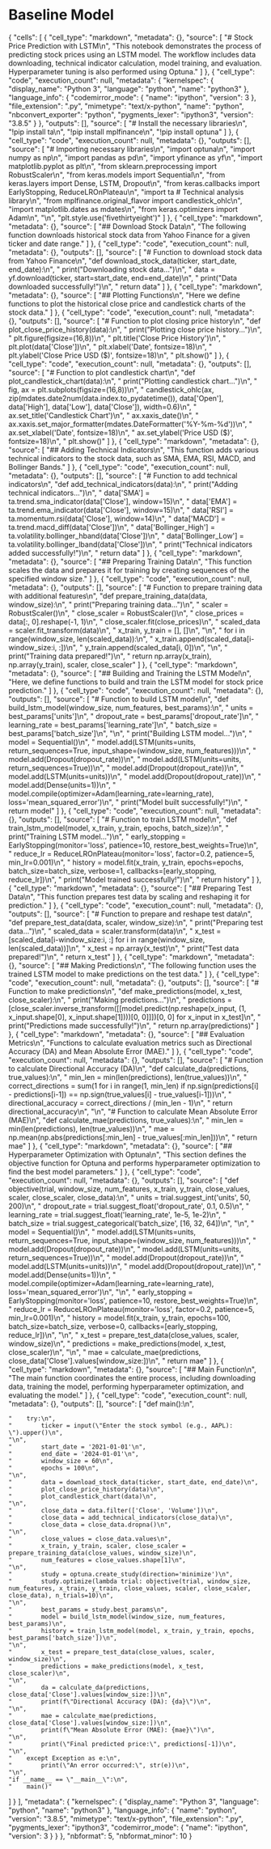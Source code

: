 # Baseline Model

{
 "cells": [
  {
   "cell_type": "markdown",
   "metadata": {},
   "source": [
    "# Stock Price Prediction with LSTM\n",
    "This notebook demonstrates the process of predicting stock prices using an LSTM model. The workflow includes data downloading, technical indicator calculation, model training, and evaluation. Hyperparameter tuning is also performed using Optuna."
   ]
  },
  {
   "cell_type": "code",
   "execution_count": null,
   "metadata": {
    "kernelspec": {
     "display_name": "Python 3",
     "language": "python",
     "name": "python3"
    },
    "language_info": {
     "codemirror_mode": {
      "name": "ipython",
      "version": 3
     },
     "file_extension": ".py",
     "mimetype": "text/x-python",
     "name": "python",
     "nbconvert_exporter": "python",
     "pygments_lexer": "ipython3",
     "version": "3.8.5"
    }
   },
   "outputs": [],
   "source": [
    "# Install the necessary libraries\n",
    "!pip install ta\n",
    "!pip install mplfinance\n",
    "!pip install optuna"
   ]
  },
  {
   "cell_type": "code",
   "execution_count": null,
   "metadata": {},
   "outputs": [],
   "source": [
    "# Importing necessary libraries\n",
    "import optuna\n",
    "import numpy as np\n",
    "import pandas as pd\n",
    "import yfinance as yf\n",
    "import matplotlib.pyplot as plt\n",
    "from sklearn.preprocessing import RobustScaler\n",
    "from keras.models import Sequential\n",
    "from keras.layers import Dense, LSTM, Dropout\n",
    "from keras.callbacks import EarlyStopping, ReduceLROnPlateau\n",
    "import ta  # Technical analysis library\n",
    "from mplfinance.original_flavor import candlestick_ohlc\n",
    "import matplotlib.dates as mdates\n",
    "from keras.optimizers import Adam\n",
    "\n",
    "plt.style.use('fivethirtyeight')"
   ]
  },
  {
   "cell_type": "markdown",
   "metadata": {},
   "source": [
    "## Download Stock Data\n",
    "The following function downloads historical stock data from Yahoo Finance for a given ticker and date range."
   ]
  },
  {
   "cell_type": "code",
   "execution_count": null,
   "metadata": {},
   "outputs": [],
   "source": [
    "# Function to download stock data from Yahoo Finance\n",
    "def download_stock_data(ticker, start_date, end_date):\n",
    "    print(\"Downloading stock data...\")\n",
    "    data = yf.download(ticker, start=start_date, end=end_date)\n",
    "    print(\"Data downloaded successfully!\")\n",
    "    return data"
   ]
  },
  {
   "cell_type": "markdown",
   "metadata": {},
   "source": [
    "## Plotting Functions\n",
    "Here we define functions to plot the historical close price and candlestick charts of the stock data."
   ]
  },
  {
   "cell_type": "code",
   "execution_count": null,
   "metadata": {},
   "outputs": [],
   "source": [
    "# Function to plot closing price history\n",
    "def plot_close_price_history(data):\n",
    "    print(\"Plotting close price history...\")\n",
    "    plt.figure(figsize=(16,8))\n",
    "    plt.title('Close Price History')\n",
    "    plt.plot(data['Close'])\n",
    "    plt.xlabel('Date', fontsize=18)\n",
    "    plt.ylabel('Close Price USD ($)', fontsize=18)\n",
    "    plt.show()"
   ]
  },
  {
   "cell_type": "code",
   "execution_count": null,
   "metadata": {},
   "outputs": [],
   "source": [
    "# Function to plot candlestick chart\n",
    "def plot_candlestick_chart(data):\n",
    "    print(\"Plotting candlestick chart...\")\n",
    "    fig, ax = plt.subplots(figsize=(16,8))\n",
    "    candlestick_ohlc(ax, zip(mdates.date2num(data.index.to_pydatetime()), data['Open'], data['High'], data['Low'], data['Close']), width=0.6)\n",
    "    ax.set_title('Candlestick Chart')\n",
    "    ax.xaxis_date()\n",
    "    ax.xaxis.set_major_formatter(mdates.DateFormatter('%Y-%m-%d'))\n",
    "    ax.set_xlabel('Date', fontsize=18)\n",
    "    ax.set_ylabel('Price USD ($)', fontsize=18)\n",
    "    plt.show()"
   ]
  },
  {
   "cell_type": "markdown",
   "metadata": {},
   "source": [
    "## Adding Technical Indicators\n",
    "This function adds various technical indicators to the stock data, such as SMA, EMA, RSI, MACD, and Bollinger Bands."
   ]
  },
  {
   "cell_type": "code",
   "execution_count": null,
   "metadata": {},
   "outputs": [],
   "source": [
    "# Function to add technical indicators\n",
    "def add_technical_indicators(data):\n",
    "    print(\"Adding technical indicators...\")\n",
    "    data['SMA'] = ta.trend.sma_indicator(data['Close'], window=15)\n",
    "    data['EMA'] = ta.trend.ema_indicator(data['Close'], window=15)\n",
    "    data['RSI'] = ta.momentum.rsi(data['Close'], window=14)\n",
    "    data['MACD'] = ta.trend.macd_diff(data['Close'])\n",
    "    data['Bollinger_High'] = ta.volatility.bollinger_hband(data['Close'])\n",
    "    data['Bollinger_Low'] = ta.volatility.bollinger_lband(data['Close'])\n",
    "    print(\"Technical indicators added successfully!\")\n",
    "    return data"
   ]
  },
  {
   "cell_type": "markdown",
   "metadata": {},
   "source": [
    "## Preparing Training Data\n",
    "This function scales the data and prepares it for training by creating sequences of the specified window size."
   ]
  },
  {
   "cell_type": "code",
   "execution_count": null,
   "metadata": {},
   "outputs": [],
   "source": [
    "# Function to prepare training data with additional features\n",
    "def prepare_training_data(data, window_size):\n",
    "    print(\"Preparing training data...\")\n",
    "    scaler = RobustScaler()\n",
    "    close_scaler = RobustScaler()\n",
    "    close_prices = data[:, 0].reshape(-1, 1)\n",
    "    close_scaler.fit(close_prices)\n",
    "    scaled_data = scaler.fit_transform(data)\n",
    "    x_train, y_train = [], []\n",
    "\n",
    "    for i in range(window_size, len(scaled_data)):\n",
    "        x_train.append(scaled_data[i-window_size:i, :])\n",
    "        y_train.append(scaled_data[i, 0])\n",
    "\n",
    "    print(\"Training data prepared!\")\n",
    "    return np.array(x_train), np.array(y_train), scaler, close_scaler"
   ]
  },
  {
   "cell_type": "markdown",
   "metadata": {},
   "source": [
    "## Building and Training the LSTM Model\n",
    "Here, we define functions to build and train the LSTM model for stock price prediction."
   ]
  },
  {
   "cell_type": "code",
   "execution_count": null,
   "metadata": {},
   "outputs": [],
   "source": [
    "# Function to build LSTM model\n",
    "def build_lstm_model(window_size, num_features, best_params):\n",
    "    units = best_params['units']\n",
    "    dropout_rate = best_params['dropout_rate']\n",
    "    learning_rate = best_params['learning_rate']\n",
    "    batch_size = best_params['batch_size']\n",
    "\n",
    "    print(\"Building LSTM model...\")\n",
    "    model = Sequential()\n",
    "    model.add(LSTM(units=units, return_sequences=True, input_shape=(window_size, num_features)))\n",
    "    model.add(Dropout(dropout_rate))\n",
    "    model.add(LSTM(units=units, return_sequences=True))\n",
    "    model.add(Dropout(dropout_rate))\n",
    "    model.add(LSTM(units=units))\n",
    "    model.add(Dropout(dropout_rate))\n",
    "    model.add(Dense(units=1))\n",
    "    model.compile(optimizer=Adam(learning_rate=learning_rate), loss='mean_squared_error')\n",
    "    print(\"Model built successfully!\")\n",
    "    return model"
   ]
  },
  {
   "cell_type": "code",
   "execution_count": null,
   "metadata": {},
   "outputs": [],
   "source": [
    "# Function to train LSTM model\n",
    "def train_lstm_model(model, x_train, y_train, epochs, batch_size):\n",
    "    print(\"Training LSTM model...\")\n",
    "    early_stopping = EarlyStopping(monitor='loss', patience=10, restore_best_weights=True)\n",
    "    reduce_lr = ReduceLROnPlateau(monitor='loss', factor=0.2, patience=5, min_lr=0.001)\n",
    "    history = model.fit(x_train, y_train, epochs=epochs, batch_size=batch_size, verbose=1, callbacks=[early_stopping, reduce_lr])\n",
    "    print(\"Model trained successfully!\")\n",
    "    return history"
   ]
  },
  {
   "cell_type": "markdown",
   "metadata": {},
   "source": [
    "## Preparing Test Data\n",
    "This function prepares test data by scaling and reshaping it for prediction."
   ]
  },
  {
   "cell_type": "code",
   "execution_count": null,
   "metadata": {},
   "outputs": [],
   "source": [
    "# Function to prepare and reshape test data\n",
    "def prepare_test_data(data, scaler, window_size):\n",
    "    print(\"Preparing test data...\")\n",
    "    scaled_data = scaler.transform(data)\n",
    "    x_test = [scaled_data[i-window_size:i, :] for i in range(window_size, len(scaled_data))]\n",
    "    x_test = np.array(x_test)\n",
    "    print(\"Test data prepared!\")\n",
    "    return x_test"
   ]
  },
  {
   "cell_type": "markdown",
   "metadata": {},
   "source": [
    "## Making Predictions\n",
    "The following function uses the trained LSTM model to make predictions on the test data."
   ]
  },
  {
   "cell_type": "code",
   "execution_count": null,
   "metadata": {},
   "outputs": [],
   "source": [
    "# Function to make predictions\n",
    "def make_predictions(model, x_test, close_scaler):\n",
    "    print(\"Making predictions...\")\n",
    "    predictions = [close_scaler.inverse_transform([[model.predict(np.reshape(x_input, (1, x_input.shape[0], x_input.shape[1])))[0, 0]]])[0, 0] for x_input in x_test]\n",
    "    print(\"Predictions made successfully!\")\n",
    "    return np.array(predictions)"
   ]
  },
  {
   "cell_type": "markdown",
   "metadata": {},
   "source": [
    "## Evaluation Metrics\n",
    "Functions to calculate evaluation metrics such as Directional Accuracy (DA) and Mean Absolute Error (MAE)."
   ]
  },
  {
   "cell_type": "code",
   "execution_count": null,
   "metadata": {},
   "outputs": [],
   "source": [
    "# Function to calculate Directional Accuracy (DA)\n",
    "def calculate_da(predictions, true_values):\n",
    "    min_len = min(len(predictions), len(true_values))\n",
    "    correct_directions = sum(1 for i in range(1, min_len) if np.sign(predictions[i] - predictions[i-1]) == np.sign(true_values[i] - true_values[i-1]))\n",
    "    directional_accuracy = correct_directions / (min_len - 1)\n",
    "    return directional_accuracy\n",
    "\n",
    "# Function to calculate Mean Absolute Error (MAE)\n",
    "def calculate_mae(predictions, true_values):\n",
    "    min_len = min(len(predictions), len(true_values))\n",
    "    mae = np.mean(np.abs(predictions[:min_len] - true_values[:min_len]))\n",
    "    return mae"
   ]
  },
  {
   "cell_type": "markdown",
   "metadata": {},
   "source": [
    "## Hyperparameter Optimization with Optuna\n",
    "This section defines the objective function for Optuna and performs hyperparameter optimization to find the best model parameters."
   ]
  },
  {
   "cell_type": "code",
   "execution_count": null,
   "metadata": {},
   "outputs": [],
   "source": [
    "def objective(trial, window_size, num_features, x_train, y_train, close_values, scaler, close_scaler, close_data):\n",
    "    units = trial.suggest_int('units', 50, 200)\n",
    "    dropout_rate = trial.suggest_float('dropout_rate', 0.1, 0.5)\n",
    "    learning_rate = trial.suggest_float('learning_rate', 1e-5, 1e-2)\n",
    "    batch_size = trial.suggest_categorical('batch_size', [16, 32, 64])\n",
    "\n",
    "    model = Sequential()\n",
    "    model.add(LSTM(units=units, return_sequences=True, input_shape=(window_size, num_features)))\n",
    "    model.add(Dropout(dropout_rate))\n",
    "    model.add(LSTM(units=units, return_sequences=True))\n",
    "    model.add(Dropout(dropout_rate))\n",
    "    model.add(LSTM(units=units))\n",
    "    model.add(Dropout(dropout_rate))\n",
    "    model.add(Dense(units=1))\n",
    "    model.compile(optimizer=Adam(learning_rate=learning_rate), loss='mean_squared_error')\n",
    "\n",
    "    early_stopping = EarlyStopping(monitor='loss', patience=10, restore_best_weights=True)\n",
    "    reduce_lr = ReduceLROnPlateau(monitor='loss', factor=0.2, patience=5, min_lr=0.001)\n",
    "    history = model.fit(x_train, y_train, epochs=100, batch_size=batch_size, verbose=0, callbacks=[early_stopping, reduce_lr])\n",
    "\n",
    "    x_test = prepare_test_data(close_values, scaler, window_size)\n",
    "    predictions = make_predictions(model, x_test, close_scaler)\n",
    "\n",
    "    mae = calculate_mae(predictions, close_data['Close'].values[window_size:])\n",
    "    return mae"
   ]
  },
  {
   "cell_type": "markdown",
   "metadata": {},
   "source": [
    "## Main Function\n",
    "The main function coordinates the entire process, including downloading data, training the model, performing hyperparameter optimization, and evaluating the model."
   ]
  },
  {
   "cell_type": "code",
   "execution_count": null,
   "metadata": {},
   "outputs": [],
   "source": [
    "def main():\n",
   
    "    try:\n",
    "        ticker = input(\"Enter the stock symbol (e.g., AAPL): \").upper()\n",
    "\n",
    "        start_date = '2021-01-01'\n",
    "        end_date = '2024-01-01'\n",
    "        window_size = 60\n",
    "        epochs = 100\n",
    "\n",
    "        data = download_stock_data(ticker, start_date, end_date)\n",
    "        plot_close_price_history(data)\n",
    "        plot_candlestick_chart(data)\n",
    "\n",
    "        close_data = data.filter(['Close', 'Volume'])\n",
    "        close_data = add_technical_indicators(close_data)\n",
    "        close_data = close_data.dropna()\n",
    "\n",
    "        close_values = close_data.values\n",
    "        x_train, y_train, scaler, close_scaler = prepare_training_data(close_values, window_size)\n",
    "        num_features = close_values.shape[1]\n",
    "\n",
    "        study = optuna.create_study(direction='minimize')\n",
    "        study.optimize(lambda trial: objective(trial, window_size, num_features, x_train, y_train, close_values, scaler, close_scaler, close_data), n_trials=10)\n",
    "\n",
    "        best_params = study.best_params\n",
    "        model = build_lstm_model(window_size, num_features, best_params)\n",
    "        history = train_lstm_model(model, x_train, y_train, epochs, best_params['batch_size'])\n",
    "\n",
    "        x_test = prepare_test_data(close_values, scaler, window_size)\n",
    "        predictions = make_predictions(model, x_test, close_scaler)\n",
    "\n",
    "        da = calculate_da(predictions, close_data['Close'].values[window_size:])\n",
    "        print(f\"Directional Accuracy (DA): {da}\")\n",
    "\n",
    "        mae = calculate_mae(predictions, close_data['Close'].values[window_size:])\n",
    "        print(f\"Mean Absolute Error (MAE): {mae}\")\n",
    "\n",
    "        print(\"Final predicted price:\", predictions[-1])\n",
    "\n",
    "    except Exception as e:\n",
    "        print(\"An error occurred:\", str(e))\n",
    "\n",
    "if __name__ == \"__main__\":\n",
    "    main()"
   ]
  }
 ],
 "metadata": {
  "kernelspec": {
   "display_name": "Python 3",
   "language": "python",
   "name": "python3"
  },
  "language_info": {
   "name": "python",
   "version": "3.8.5",
   "mimetype": "text/x-python",
   "file_extension": ".py",
   "pygments_lexer": "ipython3",
   "codemirror_mode": {
    "name": "ipython",
    "version": 3
   }
  }
 },
 "nbformat": 5,
 "nbformat_minor": 10
}

